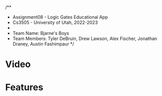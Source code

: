 /**
 * Assignment08 - Logic Gates Educational App
 * Cs3505 - University of Utah, 2022-2023
 *
 * Team Name: Bjarne's Boys
 * Team Members: Tyler DeBruin, Drew Lawson, Alex Fischer, Jonathan Draney, Austin Fashimpaur
 */
 
 
 
# Video


# Features

